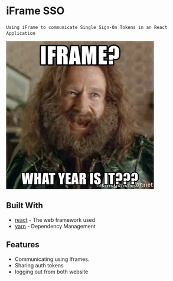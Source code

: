 # iFrame SSO

    Using iFrame to communicate Single Sign-On Tokens in an React Application

![Alt meme-text](https://github.com/ComradeCat24/iFrame-SSO/blob/main/iframe-meme.jpeg)

## Built With

-   [react](https://reactjs.org/) - The web framework used
-   [yarn](https://yarnpkg.com/) - Dependency Management

## Features

-   Communicating using Iframes.
-   Sharing auth tokens
-   logging out from both website
